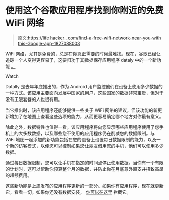 # 使用这个谷歌应用程序找到你附近的免费 WiFi 网络

> 原文:[https://life hacker . com/find-a-free-wifi-network-near-you-with this-Google-app-1827088003](https://lifehacker.com/find-a-free-wifi-network-near-you-with-this-google-app-1827088003)

WiFi 网络，尤其是免费的，总是在你真正需要的时候最难找。现在，谷歌已经让追踪一个人变得更容易了，这要归功于其数据保存应用程序 dataly 中的一个新功能 [。](https://www.blog.google/technology/next-billion-users/datally-four-new-ways-to-save/) 

Watch

Datally 是去年年底推出的，作为 Android 用户监控他们在设备上使用多少数据的一种方式。该应用主要面向发展中国家的用户，这些国家的数据非常宝贵，但对于没有无限套餐的人也很有用。

当它推出时，该应用程序还能够提供一些关于 WiFi 网络的建议，但该功能的新更新增加了在地图上查看这些选项的能力，从而更容易确定哪个地方对你最有意义。

除此之外，数据特性也值得一看。该应用程序将向您显示哪些应用程序使用了您手机上的大多数数据，以及哪些您不使用的应用程序仍在削减您的数据限制。与 WiFi 地图一起添加的新功能包括在您的设备上设置每日数据限制的能力，以及一个新的访客模式，以便您可以控制如果您让朋友借用您的手机，他们可以使用多少数据。

通过每日数据限制，您可以让手机在指定的时间点停止使用数据。当你有一个有限的计划时，这可以帮助你预算整个月的数据，并防止你在月底意外超支并招致高昂的超额费用。

这些新功能是上周发布的应用程序更新的一部分。如果你有应用程序，现在就更新它，看看一切。如果你还没有数据安装， [你可以在这里](https://play.google.com/store/apps/details?id=com.google.android.apps.freighter&hl=en_US) 拦截它。